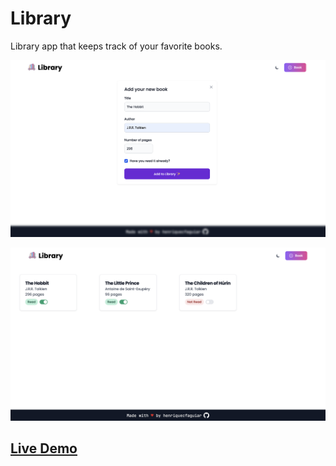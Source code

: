 # Library

Library app that keeps track of your favorite books.

![Form for adding books screenshot](images/project-screenshot-2.png)

![Landing page screenshot](images/project-screenshot-1.png)

## [Live Demo](https://henriquecfaguiar.github.io/library/)
